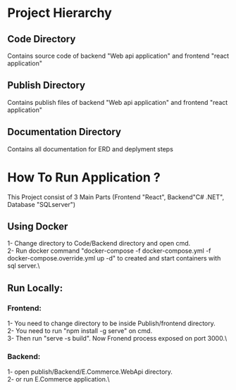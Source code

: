 # Project Hierarchy 
## Code Directory
Contains source code of backend "Web api application" and frontend "react application"
## Publish Directory
Contains publish files of backend "Web api application" and frontend "react application" 
## Documentation Directory
Contains all documentation for ERD and deplyment steps

# How To Run Application ? 
This Project consist of 3 Main Parts (Frontend "React", Backend"C# .NET", Database "SQLserver")

## Using Docker
1- Change directory to Code/Backend directory and open cmd.\
2- Run docker command "docker-compose -f docker-compose.yml -f docker-compose.override.yml up -d"  to created and start containers with sql server.\

## Run Locally:

### Frontend:
1- You need to change directory to be inside Publish/frontend directory.\
2- You need to run "npm install -g serve" on cmd.\
3- Then run "serve -s build".
Now Fronend process exposed on port 3000.\

### Backend:
1- open publish/Backend/E.Commerce.WebApi directory.\
2- or run E.Commerce application.\



